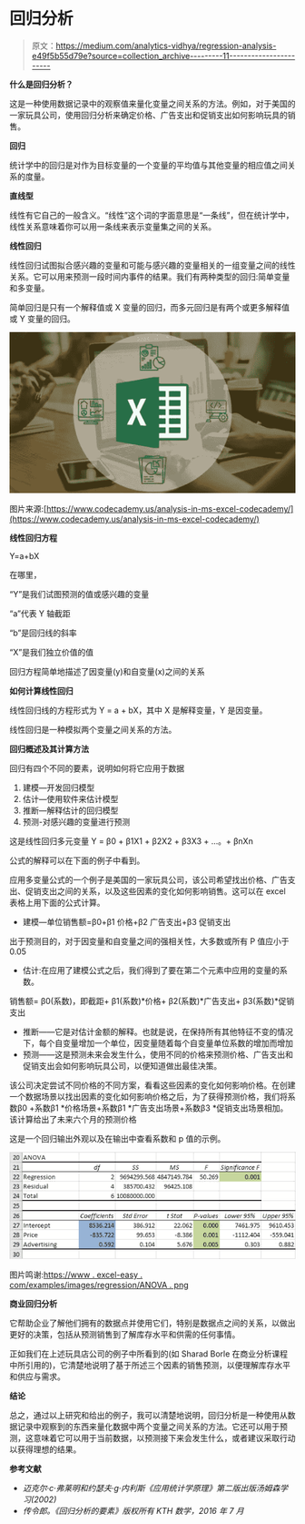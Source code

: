 # 回归分析

> 原文：<https://medium.com/analytics-vidhya/regression-analysis-e49f5b55d79e?source=collection_archive---------11----------------------->

**什么是回归分析？**

这是一种使用数据记录中的观察值来量化变量之间关系的方法。例如，对于美国的一家玩具公司，使用回归分析来确定价格、广告支出和促销支出如何影响玩具的销售。

**回归**

统计学中的回归是对作为目标变量的一个变量的平均值与其他变量的相应值之间关系的度量。

**直线型**

线性有它自己的一般含义。“线性”这个词的字面意思是“一条线”，但在统计学中，线性关系意味着你可以用一条线来表示变量集之间的关系。

**线性回归**

线性回归试图拟合感兴趣的变量和可能与感兴趣的变量相关的一组变量之间的线性关系。它可以用来预测一段时间内事件的结果。我们有两种类型的回归:简单变量和多变量。

简单回归是只有一个解释值或 X 变量的回归，而多元回归是有两个或更多解释值或 Y 变量的回归。

![](img/f111549c5004f4e6c579912d4f955932.png)

图片来源:[https://www.codecademy.us/analysis-in-ms-excel-codecademy/](https://www.codecademy.us/analysis-in-ms-excel-codecademy/)

**线性回归方程**

Y=a+bX

在哪里，

“Y”是我们试图预测的值或感兴趣的变量

“a”代表 Y 轴截距

“b”是回归线的斜率

“X”是我们独立价值的值

回归方程简单地描述了因变量(y)和自变量(x)之间的关系

**如何计算线性回归**

线性回归线的方程形式为 Y = a + bX，其中 X 是解释变量，Y 是因变量。

线性回归是一种模拟两个变量之间关系的方法。

**回归概述及其计算方法**

回归有四个不同的要素，说明如何将它应用于数据

1.  建模—开发回归模型
2.  估计—使用软件来估计模型
3.  推断—解释估计的回归模型
4.  预测-对感兴趣的变量进行预测

这是线性回归多元变量 Y = β0 + β1X1 + β2X2 + β3X3 + …。+ βnXn

公式的解释可以在下面的例子中看到。

应用多变量公式的一个例子是美国的一家玩具公司，该公司希望找出价格、广告支出、促销支出之间的关系，以及这些因素的变化如何影响销售。这可以在 excel 表格上用下面的公式计算。

*   建模—单位销售额=β0+β1 价格+β2 广告支出+β3 促销支出

出于预测目的，对于因变量和自变量之间的强相关性，大多数或所有 P 值应小于 0.05

*   估计:在应用了建模公式之后，我们得到了要在第二个元素中应用的变量的系数。

销售额= β0(系数)，即截距+ β1(系数)*价格+ β2(系数)*广告支出+ β3(系数)*促销支出

*   推断——它是对估计金额的解释。也就是说，在保持所有其他特征不变的情况下，每个自变量增加一个单位，因变量随着每个自变量单位系数的增加而增加
*   预测——这是预测未来会发生什么，使用不同的价格来预测价格、广告支出和促销支出会如何影响玩具公司，以便知道做出最佳决策。

该公司决定尝试不同价格的不同方案，看看这些因素的变化如何影响价格。在创建一个数据场景以找出因素的变化如何影响价格之后，为了获得预测价格，我们将系数β0 +系数β1 *价格场景+系数β1 *广告支出场景+系数β3 *促销支出场景相加。该计算给出了未来六个月的预测价格

这是一个回归输出外观以及在输出中查看系数和 p 值的示例。

![](img/3215ad09081f1cb15e02fd0bad7335f0.png)

图片鸣谢:[https://www . excel-easy . com/examples/images/regression/ANOVA . png](https://www.excel-easy.com/examples/images/regression/anova.png)

**商业回归分析**

它帮助企业了解他们拥有的数据点并使用它们，特别是数据点之间的关系，以做出更好的决策，包括从预测销售到了解库存水平和供需的任何事情。

正如我们在上述玩具店公司的例子中所看到的(如 Sharad Borle 在商业分析课程中所引用的)，它清楚地说明了基于所述三个因素的销售预测，以便理解库存水平和供应与需求。

**结论**

总之，通过以上研究和给出的例子，我可以清楚地说明，回归分析是一种使用从数据记录中观察到的东西来量化数据中两个变量之间关系的方法。它还可以用于预测，这意味着它可以用于当前数据，以预测接下来会发生什么，或者建议采取行动以获得理想的结果。

**参考文献**

*   *迈克尔·c·弗莱明和约瑟夫·g·内利斯《应用统计学原理》第二版出版汤姆森学习(2002)*
*   *传令郎。《回归分析的要素》版权所有 KTH 数学，2016 年 7 月*